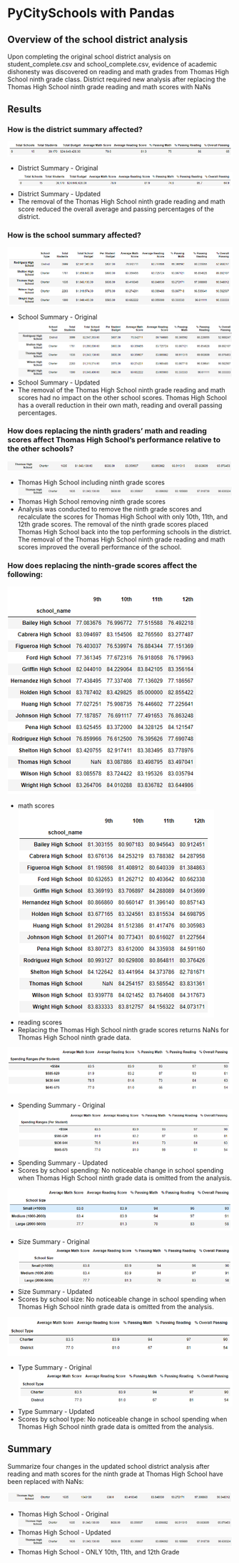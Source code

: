 # PyCitySchools with Pandas

## Overview of the school district analysis

Upon completing the original school district analysis on student_complete.csv and school_complete.csv, evidence of academic dishonesty was discovered on reading and math grades from Thomas High School ninth grade class. District required new analysis after replacing the Thomas High School ninth grade reading and math scores with NaNs

## Results

### How is the district summary affected?

![This is an image](Resources/district_summary_A.PNG)
- District Summary - Original
![This is an image](Resources/district_summary_B.PNG)
- District Summary - Updated
- The removal of the Thomas High School ninth grade reading and math score reduced the overall average and passing percentages of the district.







### How is the school summary affected?

![This is an image](Resources/per_school_summary_A.PNG)
- School Summary - Original
![This is an image](Resources/per_school_summary_B.PNG)
- School Summary - Updated
- The removal of the Thomas High School ninth grade reading and math scores had no impact on the other school scores. Thomas High School has a overall reduction in their own math, reading and overall passing percentages.



### How does replacing the ninth graders’ math and reading scores affect Thomas High School’s performance relative to the other schools?

![This is an image](Resources/Thomas_High_A.PNG)
- Thomas High School including ninth grade scores
![This is an image](Resources/Thomas_High_B.PNG)
- Thomas High School removing ninth grade scores
- Analysis was conducted to remove the ninth grade scores and recalculate the scores for Thomas High School with only 10th, 11th, and 12th grade scores. The removal of the ninth grade scores placed Thomas High School back into the top performing schools in the district. The removal of the Thomas High School ninth grade reading and math scores improved the overall performance of the school.



### How does replacing the ninth-grade scores affect the following:

![This is an image](Resources/replaced_math.PNG)
- math scores
![This is an image](Resources/replaced_reading.PNG)
- reading scores
- Replacing the Thomas High School ninth grade scores returns NaNs for Thomas High School ninth grade data.



![This is an image](Resources/spending_summary_A.PNG)
- Spending Summary - Original
![This is an image](Resources/spending_summary_B.PNG)
- Spending Summary - Updated
- Scores by school spending: No noticeable change in school spending when Thomas High School ninth grade data is omitted from the analysis.



![This is an image](Resources/size_summary_A.PNG)
- Size Summary - Original
![This is an image](Resources/size_summary_B.PNG)
- Size Summary - Updated
- Scores by school size: No noticeable change in school spending when Thomas High School ninth grade data is omitted from the analysis.



![This is an image](Resources/type_summary_A.PNG)
- Type Summary - Original
![This is an image](Resources/type_summary_B.PNG)
- Type Summary - Updated
- Scores by school type: No noticeable change in school spending when Thomas High School ninth grade data is omitted from the analysis.

## Summary

Summarize four changes in the updated school district analysis after reading and math scores for the ninth grade at Thomas High School have been replaced with NaNs:

![This is an image](Resources/Thomas_High_ORIGINAL.PNG)
- Thomas High School - Original
![This is an image](Resources/Thomas_High_A.PNG)
- Thomas High School - Updated
![This is an image](Resources/Thomas_High_B.PNG)
- Thomas High School - ONLY 10th, 11th, and 12th Grade
